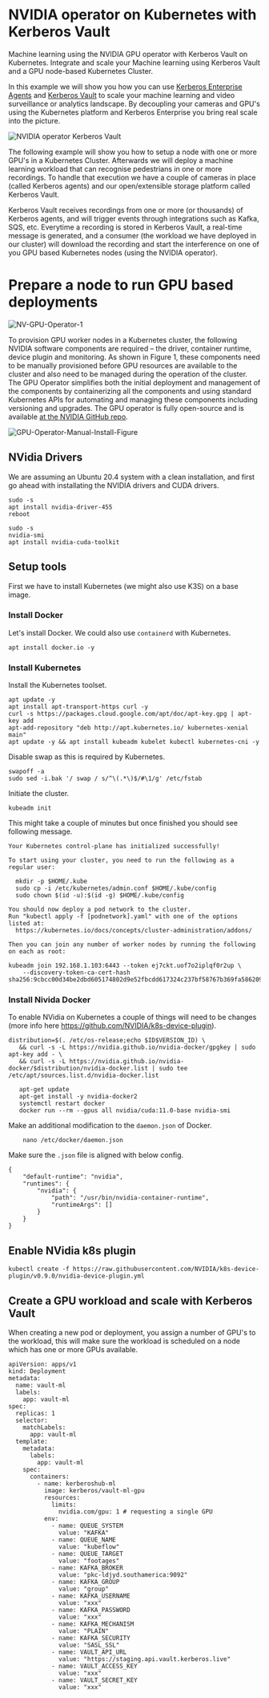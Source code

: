 # NVIDIA operator on Kubernetes with Kerberos Vault

Machine learning using the NVIDIA GPU operator with Kerberos Vault on Kubernetes. Integrate and scale your Machine learning using Kerberos Vault and  a GPU node-based Kubernetes Cluster.

In this example we will show you how you can use [Kerberos Enterprise Agents](https://doc.kerberos.io/enterprise/first-things-first/) and [Kerberos Vault](https://doc.kerberos.io/vault/first-things-first/) to scale your machine learning and video surveillance or analytics landscape. By decoupling your cameras and GPU's using the Kubernetes platform and Kerberos Enterprise you bring real scale into the picture.

![NVIDIA operator Kerberos Vault](https://user-images.githubusercontent.com/1546779/132137679-33fc02df-085f-47cf-8587-301bd3448e63.png)

The following example will show you how to setup a node with one or more GPU's in a Kubernetes Cluster. Afterwards we will deploy a machine learning workload that can recognise pedestrians in one or more recordings. To handle that execution we have a couple of cameras in place (called Kerberos agents) and our open/extensible storage platform called Kerberos Vault.

Kerberos Vault receives recordings from one or more (or thousands) of Kerberos agents, and will trigger events through integrations such as Kafka, SQS, etc. Everytime a recording is stored in Kerberos Vault, a real-time message is generated, and a consumer (the workload we have deployed in our cluster) will download the recording and start the interference on one of you GPU based Kubernetes nodes (using the NVIDIA operator). 

# Prepare a node to run GPU based deployments

![NV-GPU-Operator-1](https://user-images.githubusercontent.com/1546779/132136901-44d90617-a80a-4933-9eca-bf965622d237.png)

To provision GPU worker nodes in a Kubernetes cluster, the following NVIDIA software components are required – the driver, container runtime, device plugin and monitoring. As shown in Figure 1, these components need to be manually provisioned before GPU resources are available to the cluster and also need to be managed during the operation of the cluster. The GPU Operator simplifies both the initial deployment and management of the components by containerizing all the components and using standard Kubernetes APIs for automating and managing these components including versioning and upgrades. The GPU operator is fully open-source and is available [at the NVIDIA GitHub repo](https://github.com/NVIDIA/gpu-operator).

![GPU-Operator-Manual-Install-Figure](https://user-images.githubusercontent.com/1546779/132136925-7f7a2c88-7d58-41ba-8b8f-8f72b0af82de.png)


## NVidia Drivers
We are assuming an Ubuntu 20.4 system with a clean installation, and first go ahead with installating the NVIDIA drivers and CUDA drivers.

    sudo -s
    apt install nvidia-driver-455
    reboot
    
    sudo -s
    nvidia-smi
    apt install nvidia-cuda-toolkit

## Setup tools

First we have to install Kubernetes (we might also use K3S) on a base image. 

### Install Docker

Let's install Docker. We could also use `containerd` with Kubernetes.

    apt install docker.io -y    

### Install Kubernetes
  
Install the Kubernetes toolset.

    apt update -y
    apt install apt-transport-https curl -y
    curl -s https://packages.cloud.google.com/apt/doc/apt-key.gpg | apt-key add
    apt-add-repository "deb http://apt.kubernetes.io/ kubernetes-xenial main"
    apt update -y && apt install kubeadm kubelet kubectl kubernetes-cni -y

Disable swap as this is required by Kubernetes.

    swapoff -a
    sudo sed -i.bak '/ swap / s/^\(.*\)$/#\1/g' /etc/fstab

Initiate the cluster.

    kubeadm init

This might take a couple of minutes but once finished you should see following message.

    Your Kubernetes control-plane has initialized successfully!

    To start using your cluster, you need to run the following as a regular user:

      mkdir -p $HOME/.kube
      sudo cp -i /etc/kubernetes/admin.conf $HOME/.kube/config
      sudo chown $(id -u):$(id -g) $HOME/.kube/config

    You should now deploy a pod network to the cluster.
    Run "kubectl apply -f [podnetwork].yaml" with one of the options listed at:
      https://kubernetes.io/docs/concepts/cluster-administration/addons/

    Then you can join any number of worker nodes by running the following on each as root:

    kubeadm join 192.168.1.103:6443 --token ej7ckt.uof7o2iplqf0r2up \
        --discovery-token-ca-cert-hash sha256:9cbcc00d34be2dbd605174802d9e52fbcdd617324c237bf58767b369fa586209
  
      
### Install Nivida Docker

To enable NVidia on Kubernetes a couple of things will need to be changes (more info here 
https://github.com/NVIDIA/k8s-device-plugin).

    distribution=$(. /etc/os-release;echo $ID$VERSION_ID) \
       && curl -s -L https://nvidia.github.io/nvidia-docker/gpgkey | sudo apt-key add - \
       && curl -s -L https://nvidia.github.io/nvidia-docker/$distribution/nvidia-docker.list | sudo tee /etc/apt/sources.list.d/nvidia-docker.list
       
       apt-get update
       apt-get install -y nvidia-docker2
       systemctl restart docker
       docker run --rm --gpus all nvidia/cuda:11.0-base nvidia-smi
   
Make an additional modification to the `daemon.json` of Docker.

        nano /etc/docker/daemon.json
        
Make sure the `.json` file is aligned with below config.

    {
        "default-runtime": "nvidia",
        "runtimes": {
            "nvidia": {
                "path": "/usr/bin/nvidia-container-runtime",
                "runtimeArgs": []
            }
        }
    }

## Enable NVidia k8s plugin
  
    kubectl create -f https://raw.githubusercontent.com/NVIDIA/k8s-device-plugin/v0.9.0/nvidia-device-plugin.yml

## Create a GPU workload and scale with Kerberos Vault

When creating a new pod or deployment, you assign a number of GPU's to the workload, this will make sure the workload is scheduled on a node which has one or more GPUs available.

    apiVersion: apps/v1
    kind: Deployment
    metadata:
      name: vault-ml
      labels:
        app: vault-ml
    spec:
      replicas: 1
      selector:
        matchLabels:
          app: vault-ml
      template:
        metadata:
          labels:
            app: vault-ml
        spec:
          containers:
            - name: kerberoshub-ml
              image: kerberos/vault-ml-gpu
              resources:
                limits:
                  nvidia.com/gpu: 1 # requesting a single GPU
              env:
                - name: QUEUE_SYSTEM
                  value: "KAFKA"
                - name: QUEUE_NAME
                  value: "kubeflow"
                - name: QUEUE_TARGET
                  value: "footages"
                - name: KAFKA_BROKER
                  value: "pkc-ldjyd.southamerica:9092"
                - name: KAFKA_GROUP
                  value: "group"
                - name: KAFKA_USERNAME
                  value: "xxx"
                - name: KAFKA_PASSWORD
                  value: "xxx"
                - name: KAFKA_MECHANISM
                  value: "PLAIN"
                - name: KAFKA_SECURITY
                  value: "SASL_SSL"
                - name: VAULT_API_URL
                  value: "https://staging.api.vault.kerberos.live"
                - name: VAULT_ACCESS_KEY
                  value: "xxx"
                - name: VAULT_SECRET_KEY
                  value: "xxx"



